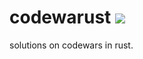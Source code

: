 # codewarust  ![](https://www.codewars.com/users/zxk7516/badges/micro)
solutions on codewars in rust.
